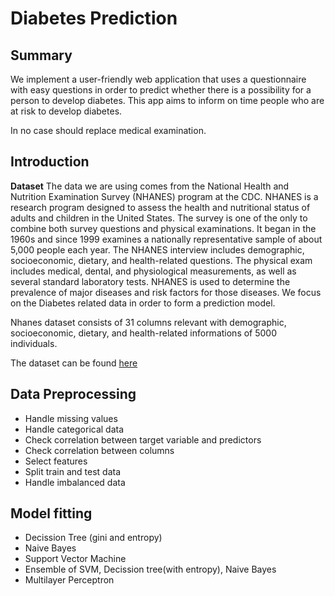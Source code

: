 # Diabetes Prediction

## Summary 
We implement a user-friendly web application that uses a questionnaire with easy questions in order to predict whether there is a possibility for a person to develop diabetes. This app aims to inform on time people who are at risk to develop diabetes. 

In no case should replace medical examination.

## Introduction

**Dataset** The data we are using comes from the National Health and Nutrition Examination Survey (NHANES) program at the CDC. NHANES is a research program designed to assess the health and nutritional status of adults and children in the United States. The survey is one of the only to combine both survey questions and physical examinations. It began in the 1960s and since 1999 examines a nationally representative sample of about 5,000 people each year. The NHANES interview includes demographic, socioeconomic, dietary, and health-related questions. The physical exam includes medical, dental, and physiological measurements, as well as several standard laboratory tests. NHANES is used to determine the prevalence of major diseases and risk factors for those diseases. We focus on the Diabetes related data in order to form a prediction model.

Nhanes dataset consists of 31 columns relevant with demographic, socioeconomic, dietary, and health-related informations of 5000 individuals.

The dataset can be found [here](https://data.world/cdc/nhanes)

## Data Preprocessing 
- Handle missing values
- Handle categorical data
- Check correlation between target variable and predictors
- Check correlation between columns
- Select features
- Split train and test data
- Handle imbalanced data


## Model fitting
- Decission Tree (gini and entropy)
- Naive Bayes
- Support Vector Machine
- Ensemble of SVM, Decission tree(with entropy), Naive Bayes
- Multilayer Perceptron
